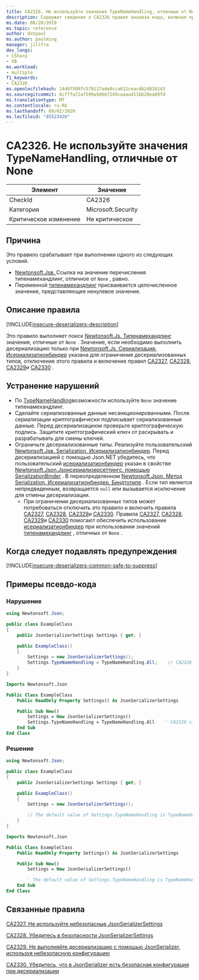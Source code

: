 ```yaml
---
title: CA2326. Не используйте значения TypeNameHandling, отличные от None
description: Содержит сведения о CA2326 правил анализа кода, включая причины, способы устранения нарушений и время их подавления.
ms.date: 08/20/2019
ms.topic: reference
author: dotpaul
ms.author: paulming
manager: jillfra
dev_langs:
- CSharp
- VB
ms.workload:
- multiple
f1_keywords:
- CA2326
ms.openlocfilehash: 14d8f5097c579117ade0cca612ceacd62d81b143
ms.sourcegitcommit: 6cfffa72af599a9d667249caaaa411bb28ea69fd
ms.translationtype: MT
ms.contentlocale: ru-RU
ms.lasthandoff: 09/02/2020
ms.locfileid: "85523426"
---
```

# <a name="ca2326-do-not-use-typenamehandling-values-other-than-none"></a>CA2326. Не используйте значения TypeNameHandling, отличные от None

|Элемент|Значение|
|-|-|
|CheckId|CA2326|
|Категория|Microsoft.Security|
|Критическое изменение|Не критическое|

## <a name="cause"></a>Причина

Это правило срабатывает при выполнении одного из следующих условий.
- [Newtonsoft.Jsв. ](https://www.newtonsoft.com/json/help/html/T_Newtonsoft_Json_TypeNameHandling.htm)Ссылка на значение перечисления типенамехандлинг, отличное от `None` , равно.
- Переменной [типенамехандлинг](https://www.newtonsoft.com/json/help/html/T_Newtonsoft_Json_TypeNameHandling.htm) присваивается целочисленное значение, представляющее ненулевое значение.

## <a name="rule-description"></a>Описание правила

[!INCLUDE[insecure-deserializers-description](includes/insecure-deserializers-description-md.md)]

Это правило выполняет поиск [Newtonsoft.Js. Типенамехандлинг](https://www.newtonsoft.com/json/help/html/T_Newtonsoft_Json_TypeNameHandling.htm) значения, отличные от `None` . Значение, если необходимо выполнить десериализацию только при [Newtonsoft.Js. Сериализация. Исериализатионбиндер](https://www.newtonsoft.com/json/help/html/T_Newtonsoft_Json_Serialization_ISerializationBinder.htm) указана для ограничения десериализованных типов, отключение этого правила и включение правил [CA2327](ca2327.md), [CA2328](ca2328.md), [CA2329](ca2329.md)и [CA2330](ca2330.md) .

## <a name="how-to-fix-violations"></a>Устранение нарушений

- По [TypeNameHandling](https://www.newtonsoft.com/json/help/html/T_Newtonsoft_Json_TypeNameHandling.htm)возможности используйте `None` значение типенамехандлинг.
- Сделайте сериализованные данные несанкционированными. После сериализации криптографически подписывает сериализованные данные. Перед десериализациюм проверьте криптографическую подпись. Защитите криптографический ключ от раскрывать и разрабатывать для смены ключей.
- Ограничьте десериализованные типы. Реализуйте пользовательский [Newtonsoft.Jsв. Serialization. Исериализатионбиндер](https://www.newtonsoft.com/json/help/html/T_Newtonsoft_Json_Serialization_ISerializationBinder.htm). Перед десериализацией с помощью Json.NET убедитесь, что пользовательский [исериализатионбиндер](https://www.newtonsoft.com/json/help/html/T_Newtonsoft_Json_Serialization_ISerializationBinder.htm) указан в свойстве [Newtonsoft.Json.Jsонсериализерсеттингс. помощью SerializationBinder](https://www.newtonsoft.com/json/help/html/P_Newtonsoft_Json_JsonSerializerSettings_SerializationBinder.htm) . В переопределенном [Newtonsoft.Json. Метод Serialization. Исериализатионбиндер. Биндтотипе](https://www.newtonsoft.com/json/help/html/M_Newtonsoft_Json_Serialization_ISerializationBinder_BindToType.htm) . Если тип является непредвиденным, возвращается `null` или вызывается исключение для отмены десериализации.
  - При ограничении десериализованных типов может потребоваться отключить это правило и включить правила [CA2327](ca2327.md), [CA2328](ca2328.md), [CA2329](ca2329.md)и [CA2330](ca2330.md). Правила [CA2327](ca2327.md), [CA2328](ca2328.md), [CA2329](ca2329.md)и [CA2330](ca2330.md) помогают обеспечить использование [исериализатионбиндер](https://www.newtonsoft.com/json/help/html/T_Newtonsoft_Json_Serialization_ISerializationBinder.htm) при использовании значений [типенамехандлинг](https://www.newtonsoft.com/json/help/html/T_Newtonsoft_Json_TypeNameHandling.htm) , отличных от `None` .

## <a name="when-to-suppress-warnings"></a>Когда следует подавлять предупреждения

[!INCLUDE[insecure-deserializers-common-safe-to-suppress](includes/insecure-deserializers-common-safe-to-suppress-md.md)]

## <a name="pseudo-code-examples"></a>Примеры псевдо-кода

### <a name="violation"></a>Нарушение

```csharp
using Newtonsoft.Json;

public class ExampleClass
{
    public JsonSerializerSettings Settings { get; }

    public ExampleClass()
    {
        Settings = new JsonSerializerSettings();
        Settings.TypeNameHandling = TypeNameHandling.All;    // CA2326 violation.
    }
}
```

```vb
Imports Newtonsoft.Json

Public Class ExampleClass
    Public ReadOnly Property Settings() As JsonSerializerSettings

    Public Sub New()
        Settings = New JsonSerializerSettings()
        Settings.TypeNameHandling = TypeNameHandling.All    ' CA2326 violation.
    End Sub
End Class
```

### <a name="solution"></a>Решение

```csharp
using Newtonsoft.Json;

public class ExampleClass
{
    public JsonSerializerSettings Settings { get; }

    public ExampleClass()
    {
        Settings = new JsonSerializerSettings();

        // The default value of Settings.TypeNameHandling is TypeNameHandling.None.
    }
}
```

```vb
Imports Newtonsoft.Json

Public Class ExampleClass
    Public ReadOnly Property Settings() As JsonSerializerSettings

    Public Sub New()
        Settings = New JsonSerializerSettings()

        ' The default value of Settings.TypeNameHandling is TypeNameHandling.None.
    End Sub
End Class
```

## <a name="related-rules"></a>Связанные правила

[CA2327. Не используйте небезопасные JsonSerializerSettings](ca2327.md)

[CA2328. Убедитесь в безопасности JsonSerializerSettings](ca2328.md)

[CA2329. Не выполняйте десериализацию с помощью JsonSerializer, используя небезопасную конфигурацию](ca2329.md)

[CA2330. Убедитесь, что в JsonSerializer есть безопасная конфигурация при десериализации](ca2330.md)
